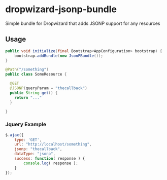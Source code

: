 # dropwizard-jsonp-bundle
Simple bundle for Dropwizard that adds JSONP support for any resources

## Usage
```java
public void initialize(final Bootstrap<AppConfiguration> bootstrap) {
    bootstrap.addBundle(new JsonPBundle());
}
```

```java
@Path("/something")
public class SomeResource {

  @GET
  @JSONP(queryParam = "thecallback")
  public String get() {
    return "..."
  }

}
```

### Jquery Example
```javascript
$.ajax({
    type: 'GET',
    url: "http://localhost/something",
    jsonp: "thecallback",
    dataType: "jsonp",
    success: function( response ) {
        console.log( response );
    }
});
```
